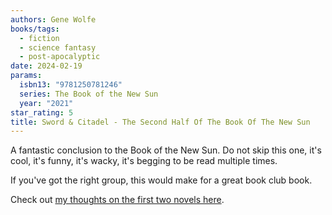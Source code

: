 ```yaml
---
authors: Gene Wolfe
books/tags:
  - fiction
  - science fantasy
  - post-apocalyptic
date: 2024-02-19
params:
  isbn13: "9781250781246"
  series: The Book of the New Sun
  year: "2021"
star_rating: 5
title: Sword & Citadel - The Second Half Of The Book Of The New Sun
---
```


A fantastic conclusion to the Book of the New Sun. Do not skip this one, it's
cool, it's funny, it's wacky, it's begging to be read multiple times.

If you've got the right group, this would make for a great book club book.

<!--more-->

Check out [my thoughts on the first two novels here](/books/2024-02-11/).

